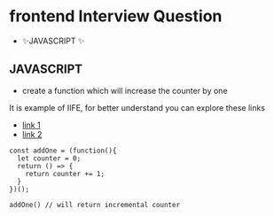 # frontend Interview Question


- ✨JAVASCRIPT ✨

## JAVASCRIPT

- create a function which will increase the counter by one

It is example of IIFE, for better understand you can explore these links

- [link 1](https://stackoverflow.com/questions/35237779/difference-between-an-iife-and-non-iife-in-javascript-modular-approach)
- [link 2](www.w3schools.com/js/js_function_closures.asp)

```
const addOne = (function(){
  let counter = 0;
  return () => {
	return counter += 1;
  }
})();

addOne() // will return incremental counter
